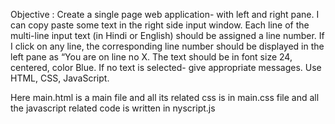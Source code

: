 Objective : Create a single page web application- with left and right pane. I can copy paste some text in the right side input window. Each line of the multi-line input text (in Hindi or English) should be assigned a line number. If I click on any line, the corresponding line number should be displayed in the left pane as “You are on line no X. The text should be in font size 24, centered, color Blue. If no text is selected- give appropriate messages. Use HTML, CSS, JavaScript. 

Here main.html is a main file and all its related css is in main.css file and all the javascript related code is written in nyscript.js